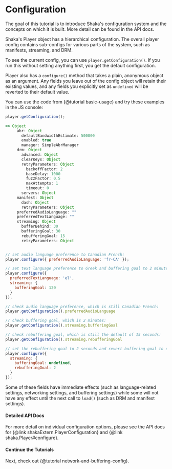 # Configuration

The goal of this tutorial is to introduce Shaka's configuration system and the
concepts on which it is built.  More detail can be found in the API docs.

Shaka's Player object has a hierarchical configuration.  The overall player
config contains sub-configs for various parts of the system, such as manifests,
streaming, and DRM.

To see the current config, you can use `player.getConfiguration()`.  If you run
this without setting anything first, you get the default configuration.

Player also has a `configure()` method that takes a plain, anonymous object as
an argument.  Any fields you leave out of the config object will retain their
existing values, and any fields you explicitly set as `undefined` will be
reverted to their default value.

You can use the code from {@tutorial basic-usage} and try these examples in
the JS console:

```js
player.getConfiguration();

=> Object
     abr: Object
       defaultBandwidthEstimate: 500000
       enabled: true
       manager: SimpleAbrManager
     drm: Object
       advanced: Object
       clearKeys: Object
       retryParameters: Object
         backoffFactor: 2
         baseDelay: 1000
         fuzzFactor: 0.5
         maxAttempts: 1
         timeout: 0
       servers: Object
     manifest: Object
       dash: Object
       retryParameters: Object
     preferredAudioLanguage: ""
     preferredTextLanguage: ""
     streaming: Object
       bufferBehind: 30
       bufferingGoal: 30
       rebufferingGoal: 15
       retryParameters: Object


// set audio language preference to Canadian French:
player.configure({ preferredAudioLanguage: 'fr-CA' });

// set text language preference to Greek and buffering goal to 2 minutes:
player.configure({
  preferredTextLanguage: 'el',
  streaming: {
    bufferingGoal: 120
  }
});

// check audio language preference, which is still Canadian French:
player.getConfiguration().preferredAudioLanguage

// check buffering goal, which is 2 minutes:
player.getConfiguration().streaming.bufferingGoal

// check rebuffering goal, which is still the default of 15 seconds:
player.getConfiguration().streaming.rebufferingGoal

// set the rebuffering goal to 2 seconds and revert buffering goal to default:
player.configure({
  streaming: {
    bufferingGoal: undefined,
    rebufferingGoal: 2
  }
});
```

Some of these fields have immediate effects (such as language-related settings,
networking settings, and buffering settings) while some will not have any
effect until the next call to `load()` (such as DRM and manifest settings).


#### Detailed API Docs

For more detail on individual configuration options, please see the API docs for
{@link shakaExtern.PlayerConfiguration} and {@link shaka.Player#configure}.


#### Continue the Tutorials

Next, check out {@tutorial network-and-buffering-config}.
